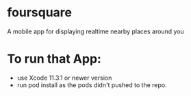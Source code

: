 # foursquare
A mobile app for displaying realtime nearby places around you 

# To run that App:
- use Xcode 11.3.1 or newer version
- run pod install as the pods didn't pushed to the repo.

